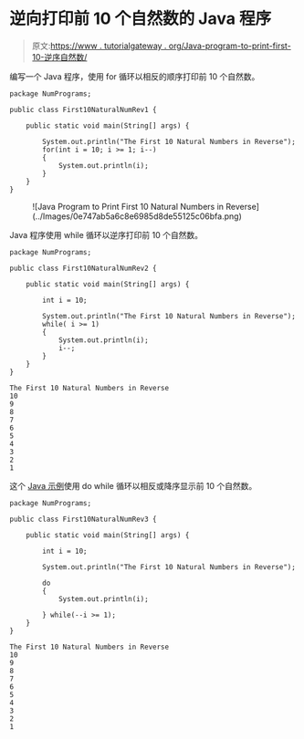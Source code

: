 # 逆向打印前 10 个自然数的 Java 程序

> 原文:[https://www . tutorialgateway . org/Java-program-to-print-first-10-逆序自然数/](https://www.tutorialgateway.org/java-program-to-print-first-10-natural-numbers-in-reverse/)

编写一个 Java 程序，使用 for 循环以相反的顺序打印前 10 个自然数。

```
package NumPrograms;

public class First10NaturalNumRev1 {

	public static void main(String[] args) {

		System.out.println("The First 10 Natural Numbers in Reverse");
		for(int i = 10; i >= 1; i--) 
		{
			System.out.println(i);
		}
	}
}
```

<figure class="wp-block-image size-large">![Java Program to Print First 10 Natural Numbers in Reverse](../Images/0e747ab5a6c8e6985d8de55125c06bfa.png)</figure>

Java 程序使用 while 循环以逆序打印前 10 个自然数。

```
package NumPrograms;

public class First10NaturalNumRev2 {

	public static void main(String[] args) {

		int i = 10;

		System.out.println("The First 10 Natural Numbers in Reverse");
		while( i >= 1) 
		{
			System.out.println(i);
			i--;
		}
	}
}
```

```
The First 10 Natural Numbers in Reverse
10
9
8
7
6
5
4
3
2
1
```

这个 [Java 示例](https://www.tutorialgateway.org/learn-java-programs/)使用 do while 循环以相反或降序显示前 10 个自然数。

```
package NumPrograms;

public class First10NaturalNumRev3 {

	public static void main(String[] args) {

		int i = 10;

		System.out.println("The First 10 Natural Numbers in Reverse");

		do 
		{
			System.out.println(i);

		} while(--i >= 1);
	}
}
```

```
The First 10 Natural Numbers in Reverse
10
9
8
7
6
5
4
3
2
1
```